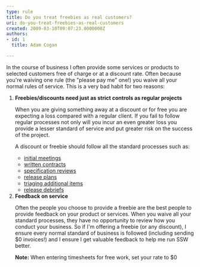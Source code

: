```yaml
---
type: rule
title: Do you treat freebies as real customers?
uri: do-you-treat-freebies-as-real-customers
created: 2009-03-10T09:07:23.0000000Z
authors:
- id: 1
  title: Adam Cogan

---
```




<span class='intro'> In the course of business I often provide some services or products to selected customers free of charge or at a discount rate. Often because you're waiving one rule (the &quot;please pay me&quot; one!) you waive all your normal rules of service. This is a very bad habit for two reasons&#58;  </span>

<ol><li><strong>Freebies/discounts need just as strict controls as regular projects</strong>
<p>When you are giving something away at a discount or for free you are expecting a loss compared with a regular client. If you fail to follow regular processes not only will you incur an even greater loss you provide a lesser standard of service and put greater risk on the success of the project. </p>
<p>A discount or freebie should follow all the standard processes such as&#58; </p>
<ul><li><a href="http&#58;//www.ssw.com.au/ssw/Standards/Rules/RulestoSuccessfulSalesAccountManagement.aspx#PrepareInitialMeeting">initial meetings</a> </li>
<li><a href="/Management/RulesToSuccessfulSalesAndAccountManagement/Pages/Enter-into-a-binding-written-contract-with-a-client-before-doing-any-billable-work.aspx">written contracts</a> </li>
<li><a href="/Management/RulestoBetterSpecificationReviews/Pages/SpecificationReview.aspx">specification reviews</a> </li>
<li><a href="/Management/RulestoBetterSpecificationReviews/Pages/Work-included-in-Sprint.aspx">release plans</a> </li>
<li><a href="/Management/RulesToHappyClients/Pages/DoYouKnowWhatTasksAreInAReleasePlanInAdditionToDevelopmentWorkItems.aspx">triaging additional items</a> </li>
<li><a href="/Management/RulesToSuccessfulProjects/Pages/ReleaseDebrief.aspx">release debriefs</a> </li></ul></li>
<li><strong>Feedback on service</strong> 
<p>Often the people you choose to provide a freebie are the best people to provide feedback on your product or services. When you waive all your standard processes, they have no opportunity to review how you conduct your business. So if I'm offering a freebie (or any discount), I ensure every normal standard of business is followed (including sending $0 invoices!) and I ensure I get valuable feedback to help me run SSW better.</p>
<p><strong>Note&#58;</strong> When entering timesheets for free work, set your rate to $0</p></li></ol>



